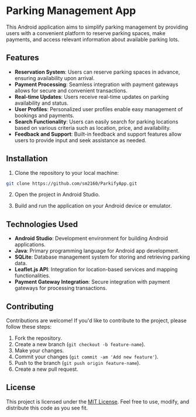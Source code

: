 # Parking Management App

This Android application aims to simplify parking management by providing users with a convenient platform to reserve parking spaces, make payments, and access relevant information about available parking lots. 

## Features

- **Reservation System**: Users can reserve parking spaces in advance, ensuring availability upon arrival.
- **Payment Processing**: Seamless integration with payment gateways allows for secure and convenient transactions.
- **Real-time Updates**: Users receive real-time updates on parking availability and status.
- **User Profiles**: Personalized user profiles enable easy management of bookings and payments.
- **Search Functionality**: Users can easily search for parking locations based on various criteria such as location, price, and availability.
- **Feedback and Support**: Built-in feedback and support features allow users to provide input and seek assistance as needed.

## Installation

1. Clone the repository to your local machine:

```bash
git clone https://github.com/sm2160/ParkifyApp.git
```

2. Open the project in Android Studio.

3. Build and run the application on your Android device or emulator.

## Technologies Used

- **Android Studio**: Development environment for building Android applications.
- **Java**: Primary programming language for Android app development.
- **SQLite**: Database management system for storing and retrieving parking data.
- **Leaflet.js API**: Integration for location-based services and mapping functionalities.
- **Payment Gateway Integration**: Secure integration with payment gateways for processing transactions.

## Contributing

Contributions are welcome! If you'd like to contribute to the project, please follow these steps:

1. Fork the repository.
2. Create a new branch (`git checkout -b feature-name`).
3. Make your changes.
4. Commit your changes (`git commit -am 'Add new feature'`).
5. Push to the branch (`git push origin feature-name`).
6. Create a new pull request.

## License

This project is licensed under the [MIT License](LICENSE). Feel free to use, modify, and distribute this code as you see fit.
